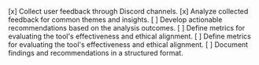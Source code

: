 [x] Collect user feedback through Discord channels.
[x] Analyze collected feedback for common themes and insights.
[ ] Develop actionable recommendations based on the analysis outcomes.
[ ] Define metrics for evaluating the tool's effectiveness and ethical alignment.
[ ] Define metrics for evaluating the tool's effectiveness and ethical alignment.
[ ] Document findings and recommendations in a structured format.